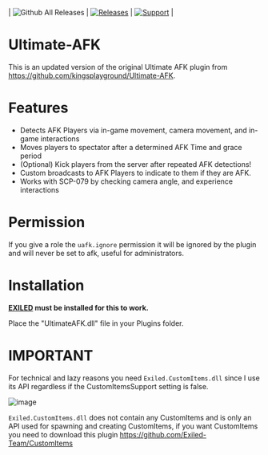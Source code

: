 | ![Github All Releases](https://img.shields.io/github/downloads/SrLicht/Ultimate-AFK/total.svg) | <a href="https://github.com/SrLicht/Ultimate-AFK/releases"><img src="https://img.shields.io/github/v/release/SrLicht/Ultimate-AFK?include_prereleases&label=Last Release" alt="Releases"></a> | <a href="https://discord.gg/PyUkWTg"><img src="https://img.shields.io/discord/656673194693885975?color=%23aa0000&label=EXILED" alt="Support"></a> |

# Ultimate-AFK
This is an updated version of the original Ultimate AFK plugin from https://github.com/kingsplayground/Ultimate-AFK.

# Features
- Detects AFK Players via in-game movement, camera movement, and in-game interactions
- Moves players to spectator after a determined AFK Time and grace period
- (Optional) Kick players from the server after repeated AFK detections!
- Custom broadcasts to AFK Players to indicate to them if they are AFK. 
- Works with SCP-079 by checking camera angle, and experience interactions

# Permission
If you give a role the `uafk.ignore` permission it will be ignored by the plugin and will never be set to afk, useful for administrators.

# Installation
**[EXILED](https://github.com/galaxy119/EXILED) must be installed for this to work.**

Place the "UltimateAFK.dll" file in your Plugins folder.

# IMPORTANT

For technical and lazy reasons you need ``Exiled.CustomItems.dll`` since I use its API regardless if the CustomItemsSupport setting is false.

![image](https://user-images.githubusercontent.com/36207738/173796583-8f1a3287-3ab9-4d36-9aad-efbf142cb1e0.png)

``Exiled.CustomItems.dll`` does not contain any CustomItems and is only an API used for spawning and creating CustomItems, if you want CustomItems you need to download this plugin https://github.com/Exiled-Team/CustomItems
